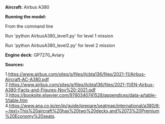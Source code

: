 **Aircraft:** Airbus A380

**Running the model:**

From the command line 

Run 'python AirbusA380_level1.py' for level 1 mission

Run 'python AirbusA380_level2.py' for level 2 mission

**Engine deck:** GP7270_Aviary

**Sources:**

1.https://www.airbus.com/sites/g/files/jlcbta136/files/2021-11/Airbus-Aircraft-AC-A380.pdf
2.https://www.airbus.com/sites/g/files/jlcbta136/files/2021-11/EN-Airbus-A380-Facts-and-Figures-Nov%20-2021.pdf
3.https://booksite.elsevier.com/9780340741528/appendices/data-a/table-1/table.htm
4.https://www.ana.co.jp/en/jp/guide/prepare/seatmap/international/a380/#:~:text=This%20aircraft%20has%20two%20decks,and%2073%20Premium%20Economy%20seats.
